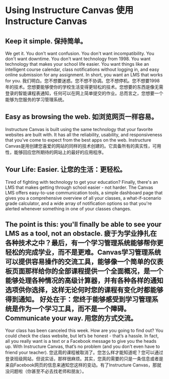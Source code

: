 Using Instructure Canvas  使用Instructure Canvas
========================


Keep it simple.  保持简单。
---------------

We get it. You don't want confusion. You don't want incompatibility. You don't want downtime. You don't want technology from 1998. You want technology that makes your school life easier. You want things like an intelligent course calendar, class notifications without logging in, and easy online submission for any assignment. In short, you want an LMS that works for you.
我们明白。您不想要迷惑。您不想不协调。您不想停机。您不想要1998年的技术。您想要能够使你的学校生活变得更轻松的技术。您想要的东西是像无需登录的智能课程表通知，任何可以在网上简单提交的作业。总而言之，您想要一个能够为您服务的学习管理系统。

Easy as browsing the web.  如浏览网页一样容易。
-------------------------

Instructure Canvas is built using the same technology that your favorite websites are built with. It has all the reliability, usability, and responsiveness that you’ve come to expect from the best apps on the web.
Instructure Canvas是用创建您喜爱的网站的同样的技术创建的。它具备所有的真实性，可用性，能够回应您所期待的网站上的最好的应用程序。

Your Life: Easier.  让您的生活：更轻松。
------------------

Tired of fighting with technology to get your education? Finally, there's an LMS that makes getting through school easier - not harder. The Canvas LMS offers easy-to-use communication tools, a simple dashboard page that gives you a comprehensive overview of all your classes, a what-if-scenario grade calculator, and a wide array of notification options so that you're alerted whenever something in one of your classes changes.

The point is this: you'll finally be able to see your LMS as a tool, not an obstacle.
疲于为学业挣扎在各种技术之中？最后，有一个学习管理系统能够帮你更轻松的完成学业，而不是更难。Canvas学习管理系统可以提供容易操作的交流工具，能够像一个简单的仪表板页面那样给你的全部课程提供一个全面概况，是一个能够处理各种情况的高级计算器，并有各种各样的通知选项供你选择，这样无论何时您的课程有变化时都能够得到通知。
好处在于：您终于能够感受到学习管理系统是作为一个学习工具，而不是一个障碍。
Communicate your way.   用您的方式交流。
---------------------

Your class has been canceled this week. How are you going to find out? You could check the class website, but let’s be honest - that’s a hassle. In fact, all you really want is a text or a Facebook message to give you the heads up. With Instructure Canvas, that’s no problem (and you don’t even have to friend your teacher).
您这周的课程被取消了。您怎么样才能知道呢？您可以通过登录班级网站，但说实话，那样很麻烦。其实，您真的需要的只是一条信息或者是来自Facebook网页的信息来通知您这样的变动。有了Instructure Canvas，那就没问题啦（你甚至不必去找老师和朋友）。
